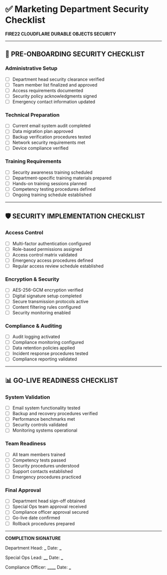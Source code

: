 # ✅ Marketing Department Security Checklist

**FIRE22 CLOUDFLARE DURABLE OBJECTS SECURITY**

---

## 🔐 **PRE-ONBOARDING SECURITY CHECKLIST**

### **Administrative Setup**

- [ ] Department head security clearance verified
- [ ] Team member list finalized and approved
- [ ] Access requirements documented
- [ ] Security policy acknowledgments signed
- [ ] Emergency contact information updated

### **Technical Preparation**

- [ ] Current email system audit completed
- [ ] Data migration plan approved
- [ ] Backup verification procedures tested
- [ ] Network security requirements met
- [ ] Device compliance verified

### **Training Requirements**

- [ ] Security awareness training scheduled
- [ ] Department-specific training materials prepared
- [ ] Hands-on training sessions planned
- [ ] Competency testing procedures defined
- [ ] Ongoing training schedule established

---

## 🛡️ **SECURITY IMPLEMENTATION CHECKLIST**

### **Access Control**

- [ ] Multi-factor authentication configured
- [ ] Role-based permissions assigned
- [ ] Access control matrix validated
- [ ] Emergency access procedures defined
- [ ] Regular access review schedule established

### **Encryption & Security**

- [ ] AES-256-GCM encryption verified
- [ ] Digital signature setup completed
- [ ] Secure transmission protocols active
- [ ] Content filtering rules configured
- [ ] Security monitoring enabled

### **Compliance & Auditing**

- [ ] Audit logging activated
- [ ] Compliance monitoring configured
- [ ] Data retention policies applied
- [ ] Incident response procedures tested
- [ ] Compliance reporting validated

---

## 📊 **GO-LIVE READINESS CHECKLIST**

### **System Validation**

- [ ] Email system functionality tested
- [ ] Backup and recovery procedures verified
- [ ] Performance benchmarks met
- [ ] Security controls validated
- [ ] Monitoring systems operational

### **Team Readiness**

- [ ] All team members trained
- [ ] Competency tests passed
- [ ] Security procedures understood
- [ ] Support contacts established
- [ ] Emergency procedures practiced

### **Final Approval**

- [ ] Department head sign-off obtained
- [ ] Special Ops team approval received
- [ ] Compliance officer approval secured
- [ ] Go-live date confirmed
- [ ] Rollback procedures prepared

---

**COMPLETION SIGNATURE**

Department Head: ************\_************ Date: ****\_****

Special Ops Lead: **********\_\_********** Date: ****\_****

Compliance Officer: ********\_\_\_\_******** Date: ****\_****
